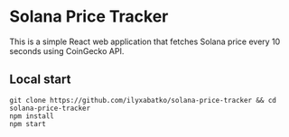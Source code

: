 # Solana Price Tracker

This is a simple React web application that fetches Solana price every 10 seconds using CoinGecko API.

## Local start
```
git clone https://github.com/ilyxabatko/solana-price-tracker && cd solana-price-tracker
npm install 
npm start
```